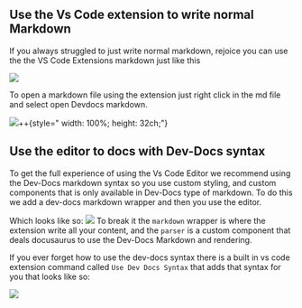 





## Use the Vs Code extension to write normal Markdown








If you always struggled to just write normal markdown, rejoice you can use the the VS Code Extensions markdown just like this

![](/img/dev-docs-assets/dev-docs-RnJpLCAyNSBBdWcgMjAyMyAwMzoxNTo1NCBHTVQ=.png)

To open a markdown file using the extension just right click in the md file and select open Devdocs markdown.

![](/img/dev-docs-assets/dev-docs-RnJpLCAyNSBBdWcgMjAyMyAwMzoxNzozOSBHTVQ=.png)++{style=" width: 100%; height: 32ch;"}

## Use the editor to docs with Dev-Docs syntax

To get the full experience of using the Vs Code Editor we recommend using the Dev-Docs markdown syntax so you use custom styling, and custom components that is only available in Dev-Docs type of markdown.  To do this we add a dev-docs markdown wrapper and then you use the editor.

Which looks like so:
![](/img/dev-docs-assets/dev-docs-RnJpLCAyNSBBdWcgMjAyMyAwMzoyODowNiBHTVQ=.png)
To break it the <code>markdown</code> wrapper is where the extension write all your content, and the <code>parser</code> is a custom component that deals docusaurus to use the Dev-Docs Markdown and rendering.

If you ever forget how to use the dev-docs syntax there is a built in vs code extension command called <code>Use Dev Docs Syntax</code> that adds that syntax for you that looks like so:

![](/img/dev-docs-assets/dev-docs-RnJpLCAyNSBBdWcgMjAyMyAwMzozMTo1NiBHTVQ=.png)







